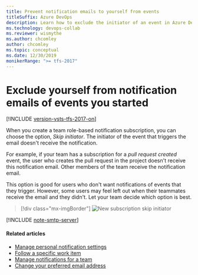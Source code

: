 ```yaml
---
title: Prevent notification emails to yourself from events
titleSuffix: Azure DevOps
description: Learn how to exclude the initiator of an event in Azure DevOps Services from receiving notification emails
ms.technology: devops-collab
ms.reviewer: wismythe
ms.author: chcomley
author: chcomley
ms.topic: conceptual
ms.date: 12/30/2019
monikerRange: ">= tfs-2017"
---
```


# Exclude yourself from notification emails of events you started

[!INCLUDE [version-vsts-tfs-2017-on](../includes/version-tfs-2017-through-vsts.md)]

When you create a team role-based notification subscription, you can choose the option, _Skip initiator_. The initiator of the event that triggers the email doesn't receive the notification.

For example, if your team has a subscription for a _pull request created_ event, the user who creates the pull request in the project doesn't receive this notification email. Other members of the team receive the notification email.

This option is good for users who don't want notifications of events that they trigger. However, some users may feel left out when their teammates receive the email and they didn't. Let your team decide which option is best.

> [!div class="mx-imgBorder"]
> ![New subscription skip initiator](media/new-sub-skip-initiator.png)

[!INCLUDE [note-smtp-server](includes/note-smtp-server.md)]

#### Related articles

- [Manage personal notification settings](manage-your-personal-notifications.md)
- [Follow a specific work item](../boards/work-items/follow-work-items.md)
- [Manage notifications for a team](manage-team-notifications.md)
- [Change your preferred email address](change-email-address.md)
